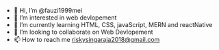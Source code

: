 - 👋 Hi, I’m @fauzi1999mei
- 👀 I’m interested in web devlopement
- 🌱 I’m currently learning HTML, CSS, javaScript, MERN and reactNative
- 💞️ I’m looking to collaborate on Web Devlopement
- 📫 How to reach me riskysingaraja2018@gmail.com

<!---
fauzi1999mei/fauzi1999mei is a ✨ special ✨ repository because its `README.md` (this file) appears on your GitHub profile.
You can click the Preview link to take a look at your changes.
--->
